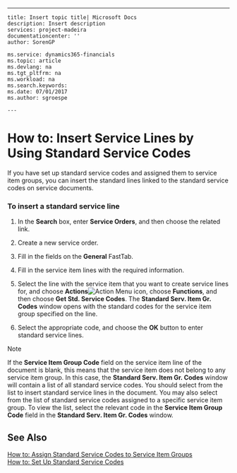 ---
    title: Insert topic title| Microsoft Docs
    description: Insert description
    services: project-madeira
    documentationcenter: ''
    author: SorenGP

    ms.service: dynamics365-financials
    ms.topic: article
    ms.devlang: na
    ms.tgt_pltfrm: na
    ms.workload: na
    ms.search.keywords:
    ms.date: 07/01/2017
    ms.author: sgroespe

    ---
# How to: Insert Service Lines by Using Standard Service Codes
If you have set up standard service codes and assigned them to service item groups, you can insert the standard lines linked to the standard service codes on service documents.  
  
### To insert a standard service line  
  
1.  In the **Search** box, enter **Service Orders**, and then choose the related link.  
  
2.  Create a new service order.  
  
3.  Fill in the fields on the **General** FastTab.  
  
4.  Fill in the service item lines with the required information.  
  
5.  Select the line with the service item that you want to create service lines for, and choose **Actions**![Action Menu icon](../DesignAndEngineering/media/actionmenuicon.png "actionMenuIcon"), choose **Functions**, and then choose **Get Std. Service Codes**. The **Standard Serv. Item Gr. Codes** window opens with the standard codes for the service item group specified on the line.  
  
6.  Select the appropriate code, and choose the **OK** button to enter standard service lines.  
  
> [!NOTE]  
>  If the **Service Item Group Code** field on the service item line of the document is blank, this means that the service item does not belong to any service item group. In this case, the **Standard Serv. Item Gr. Codes** window will contain a list of all standard service codes. You should select from the list to insert standard service lines in the document. You may also select from the list of standard service codes assigned to a specific service item group. To view the list, select the relevant code in the **Service Item Group Code** field in the **Standard Serv. Item Gr. Codes** window.  
  
## See Also  
 [How to: Assign Standard Service Codes to Service Item Groups](../Service/how-to-assign-standard-service-codes-to-service-item-groups.md)   
 [How to: Set Up Standard Service Codes](../Service/how-to-set-up-standard-service-codes.md)